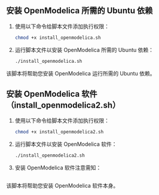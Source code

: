 ## 安装 OpenModelica 所需的 Ubuntu 依赖

1. 使用以下命令给脚本文件添加执行权限：

   ```bash
   chmod +x install_openmodelica.sh
   ```

2. 运行脚本文件以安装 OpenModelica 所需的 Ubuntu 依赖：

   ```bash
   ./install_openmodelica.sh
   ```

该脚本将帮助您安装 OpenModelica 运行所需的 Ubuntu 依赖。

## 安装 OpenModelica 软件（install_openmodelica2.sh）

1. 使用以下命令给脚本文件添加执行权限：

   ```bash
   chmod +x install_openmodelica2.sh
   ```

2. 运行脚本文件以安装 OpenModelica 软件：

   ```bash
   ./install_openmodelica2.sh
   ```
3. 安装 OpenModelica 软件注意需知：

   ```需要梯子 需要梯子
   ```

该脚本将帮助您安装 OpenModelica 软件本身。
